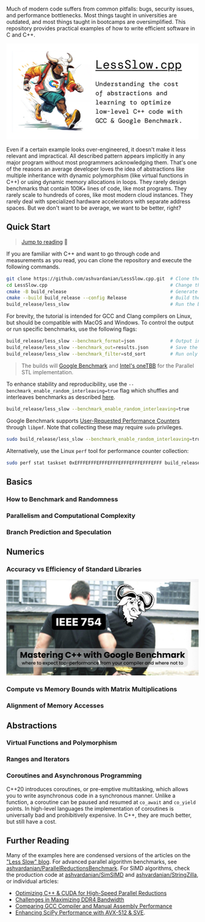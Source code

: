 Much of modern code suffers from common pitfalls: bugs, security issues, and performance bottlenecks.
Most things taught in universities are outdated, and most things taught in bootcamps are oversimplified.
This repository provides practical examples of how to write efficient software in C and C++.

![Less Slow C++](https://github.com/ashvardanian/ashvardanian/blob/master/repositories/LessSlow.cpp.jpg?raw=true)

Even if a certain example looks over-engineered, it doesn't make it less relevant and impractical.
All described pattern appears implicitly in any major program without most programmers acknowledging them.
That's one of the reasons an average developer loves the idea of abstractions like multiple inheritance with dynamic polymorphism (like virtual functions in C++) or using dynamic memory allocations in loops.
They rarely design benchmarks that contain 100K+ lines of code, like most programs. 
They rarely scale to hundreds of cores, like most modern cloud instances.
They rarely deal with specialized hardware accelerators with separate address spaces.
But we don't want to be average, we want to be better, right?

## Quick Start

> [Jump to reading](#basics) 🔗

If you are familiar with C++ and want to go through code and measurements as you read, you can clone the repository and execute the following commands.

```sh
git clone https://github.com/ashvardanian/LessSlow.cpp.git  # Clone the repository
cd LessSlow.cpp                                             # Change the directory
cmake -B build_release                                      # Generate the build files
cmake --build build_release --config Release                # Build the project
build_release/less_slow                                     # Run the benchmarks
```

For brevity, the tutorial is intended for GCC and Clang compilers on Linux, but should be compatible with MacOS and Windows.
To control the output or run specific benchmarks, use the following flags:

```sh
build_release/less_slow --benchmark_format=json             # Output in JSON format
build_release/less_slow --benchmark_out=results.json        # Save the results to a file, instead of `stdout`
build_release/less_slow --benchmark_filter=std_sort         # Run only benchmarks containing `std_sort` in their name
```

> The builds will [Google Benchmark](https://github.com/google/benchmark) and [Intel's oneTBB](https://github.com/uxlfoundation/oneTBB) for the Parallel STL implementation.

To enhance stability and reproducibility, use the `--benchmark_enable_random_interleaving=true` flag which shuffles and interleaves benchmarks as described [here](https://github.com/google/benchmark/blob/main/docs/random_interleaving.md).

```sh
build_release/less_slow --benchmark_enable_random_interleaving=true
```

Google Benchmark supports [User-Requested Performance Counters](https://github.com/google/benchmark/blob/main/docs/perf_counters.md) through `libpmf`.
Note that collecting these may require `sudo` privileges.

```sh
sudo build_release/less_slow --benchmark_enable_random_interleaving=true --benchmark_format=json --benchmark_perf_counters="CYCLES,INSTRUCTIONS"
```

Alternatively, use the Linux `perf` tool for performance counter collection:

```sh
sudo perf stat taskset 0xEFFFEFFFEFFFEFFFEFFFEFFFEFFFEFFF build_release/less_slow --benchmark_enable_random_interleaving=true --benchmark_filter=super_sort
```

## Basics

### How to Benchmark and Randomness

### Parallelism and Computational Complexity

### Branch Prediction and Speculation

## Numerics

### Accuracy vs Efficiency of Standard Libraries

[![Meme IEEE 754 vs GCC](assets/meme-ieee764-vs-gnu-compiler-cover.png)](https://ashvardanian.com/posts/google-benchmark/)

### Compute vs Memory Bounds with Matrix Multiplications

### Alignment of Memory Accesses



## Abstractions

### Virtual Functions and Polymorphism

### Ranges and Iterators

### Coroutines and Asynchronous Programming

C++20 introduces coroutines, or pre-emptive multitasking, which allows you to write asynchronous code in a synchronous manner.
Unlike a function, a coroutine can be paused and resumed at `co_await` and `co_yield` points.
In high-level languages the implementation of coroutines is universally bad and prohibitively expensive.
In C++, they are much better, but still have a cost.


## Further Reading

Many of the examples here are condensed versions of the articles on the ["Less Slow" blog](https://ashvardanian.com/tags/less-slow/).
For advanced parallel algorithm benchmarks, see [ashvardanian/ParallelReductionsBenchmark](https://github.com/ashvardanian/ParallelReductionsBenchmark).
For SIMD algorithms, check the production code at [ashvardanian/SimSIMD](https://github.com/ashvardanian/SimSIMD) and [ashvardanian/StringZilla](https://github.com/asvardanian/StringZilla), or individual articles:

- [Optimizing C++ & CUDA for High-Speed Parallel Reductions](https://ashvardanian.com/posts/cuda-parallel-reductions/)
- [Challenges in Maximizing DDR4 Bandwidth](https://ashvardanian.com/posts/ddr4-bandwidth/)
- [Comparing GCC Compiler and Manual Assembly Performance](https://ashvardanian.com/posts/gcc-12-vs-avx512fp16/)
- [Enhancing SciPy Performance with AVX-512 & SVE](https://ashvardanian.com/posts/simsimd-faster-scipy/).

